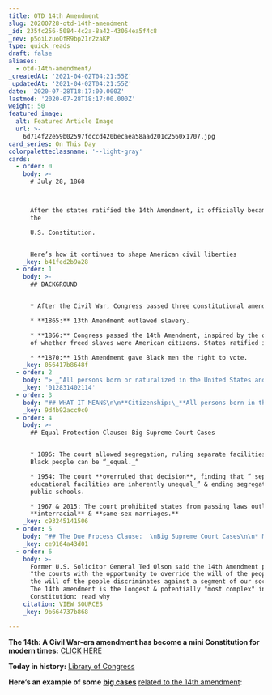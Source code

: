 ```yaml
---
title: OTD 14th Amendment
slug: 20200728-otd-14th-amendment
_id: 235fc256-5084-4c2a-8a42-43064ea5f4c8
_rev: p5oiLzuoOfR9bp21r2zaKP
type: quick_reads
draft: false
aliases:
  - otd-14th-amendment/
_createdAt: '2021-04-02T04:21:55Z'
_updatedAt: '2021-04-02T04:21:55Z'
date: '2020-07-28T18:17:00.000Z'
lastmod: '2020-07-28T18:17:00.000Z'
weight: 50
featured_image:
  alt: Featured Article Image
  url: >-
    6d714f22e59b02597fdccd420becaea58aad201c2560x1707.jpg
card_series: On This Day
colorpaletteclassname: '--light-gray'
cards:
  - order: 0
    body: >-
      # July 28, 1868  



      After the states ratified the 14th Amendment, it officially became part of
      the  

      U.S. Constitution.


      Here’s how it continues to shape American civil liberties
    _key: b41fed2b9a28
  - order: 1
    body: >-
      ## BACKGROUND


      * After the Civil War, Congress passed three constitutional amendments:

      * **1865:** 13th Amendment outlawed slavery.

      * **1866:** Congress passed the 14th Amendment, inspired by the question
      of whether freed slaves were American citizens. States ratified in 1868.

      * **1870:** 15th Amendment gave Black men the right to vote.
    _key: 056417b8648f
  - order: 2
    body: "> _“All persons born or naturalized in the United States and subject to the jurisdiction thereof are_\_**_citizens_**\_**_of the_**\_**_United States_**\__…No State shall make or enforce any law which shall abridge the privileges or immunities of citizens … nor shall any State deprive any person of life, liberty, or property, without_\_**_due process_**\__of law; nor deny to any person within its jurisdiction the_\_**_equal protection_**\__of the laws.”_"
    _key: '012831402114'
  - order: 3
    body: "## WHAT IT MEANS\n\n**Citizenship:\_**All persons born in the U.S. are U.S. citizens.\n\n**Equal Protection:** State gov’t must apply laws fairly and equally to all people.\n\n**Due Process:** State gov’t must follow certain procedures before it deprives an individual of a right."
    _key: 9d4b92acc9c0
  - order: 4
    body: >-
      ## Equal Protection Clause: Big Supreme Court Cases


      * 1896: The court allowed segregation, ruling separate facilities for
      Black people can be “_equal._“

      * 1954: The court **overruled that decision**, finding that “_separate
      educational facilities are inherently unequal_” & ending segregation in
      public schools.

      * 1967 & 2015: The court prohibited states from passing laws outlawing
      **interracial** & **same-sex marriages.**
    _key: c93245141506
  - order: 5
    body: "## The Due Process Clause:  \nBig Supreme Court Cases\n\n* Major legal cases related to the 14th Amendment aren’t limited to race.\n* 1936: The court ruled **confessions**\_**obtained by torture** are not voluntary and, therefore, inadmissible at trial.\n* 1973: The court ruled states cannot deny a woman her **fundamental “right to privacy”** to obtain an abortion without certain procedural safeguards."
    _key: ce9164a43d01
  - order: 6
    body: >-
      Former U.S. Solicitor General Ted Olson said the 14th Amendment provides
      "the courts with the opportunity to override the will of the people when
      the will of the people discriminates against a segment of our society."
      The 14th amendment is the longest & potentially "most complex" in the U.S.
      Constitution: read why
    citation: VIEW SOURCES
    _key: 9b664737b868

---
```

**The 14th: A Civil War-era amendment has become a mini Constitution for modern times:** [CLICK HERE](https://www.abajournal.com/magazine/article/14th_amendment_constitution_important_today#:~:text=The%20longest%20amendment%20in%20the,amendment%20in%20this%20nation's%20history.)

**Today in history:** [Library of Congress](https://www.loc.gov/item/today-in-history/july-28)

**Here’s an example of some** [**big cases**](https://constitutioncenter.org/blog/10-huge-supreme-court-cases-about-the-14th-amendment) [related to the 14th amendment](https://constitutioncenter.org/blog/10-huge-supreme-court-cases-about-the-14th-amendment):